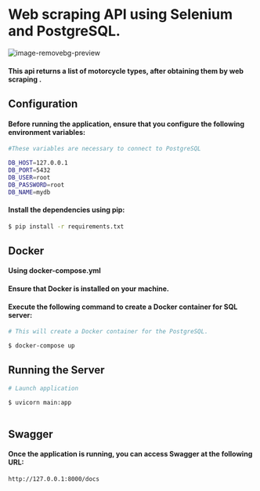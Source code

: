 # Web scraping API using Selenium and PostgreSQL.

![image-removebg-preview](https://github.com/user-attachments/assets/ff9375c2-7823-4ac0-8a68-d53a23b8fee9)



#### This api returns a list of motorcycle types, after obtaining them by web scraping .

## Configuration

#### Before running the application, ensure that you configure the following environment variables:

```bash
#These variables are necessary to connect to PostgreSQL

DB_HOST=127.0.0.1
DB_PORT=5432
DB_USER=root
DB_PASSWORD=root
DB_NAME=mydb

```
#### Install the dependencies using pip:

```bash
$ pip install -r requirements.txt
```

## Docker 

#### Using docker-compose.yml

#### Ensure that Docker is installed on your machine.

#### Execute the following command to create a Docker container for SQL server:

```bash
# This will create a Docker container for the PostgreSQL.

$ docker-compose up
```

## Running the Server


```bash
# Launch application

$ uvicorn main:app 
 
```

## Swagger

#### Once the application is running, you can access Swagger at the following URL:

```bash
http://127.0.0.1:8000/docs
```

